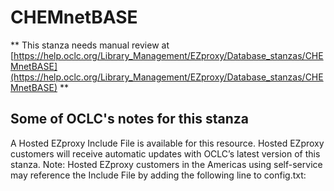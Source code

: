 # CHEMnetBASE
** This stanza needs manual review at [https://help.oclc.org/Library_Management/EZproxy/Database_stanzas/CHEMnetBASE](https://help.oclc.org/Library_Management/EZproxy/Database_stanzas/CHEMnetBASE) **

## Some of OCLC's notes for this stanza

A Hosted EZproxy Include File is available for this resource. Hosted EZproxy customers will receive automatic updates with OCLC&rsquo;s latest version of this stanza. Note: Hosted EZproxy customers in the Americas using self-service may reference the Include File by adding the following line to config.txt:

&nbsp;
